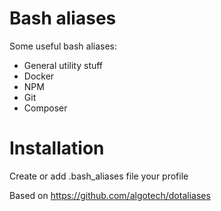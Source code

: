 # Bash aliases
Some useful bash aliases:
 - General utility stuff
 - Docker
 - NPM
 - Git
 - Composer

# Installation
Create or add .bash_aliases file your profile

Based on https://github.com/algotech/dotaliases
